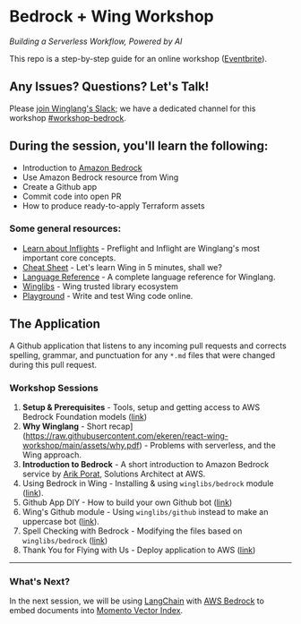 

# Bedrock + Wing Workshop

_Building a Serverless Workflow, Powered by AI_

This repo is a step-by-step guide for an online workshop ([Eventbrite](https://www.eventbrite.com/e/amazon-bedrock-winglang-tickets-769562721817)).

## Any Issues? Questions? Let's Talk!

Please [join Winglang's Slack](https://t.winglang.io/slack); we have a dedicated channel for this workshop [#workshop-bedrock](https://winglang.slack.com/archives/C06BWT4PC30).

## During the session, you'll learn the following:

- Introduction to [Amazon Bedrock](https://aws.amazon.com/bedrock/)
- Use Amazon Bedrock resource from Wing
- Create a Github app
- Commit code into open PR
- How to produce ready-to-apply Terraform assets

### Some general resources:

- [Learn about Inflights](https://www.winglang.io/docs/concepts/inflights) - Preflight and Inflight are Winglang's most important core concepts.
- [Cheat Sheet](./cheatsheet.md) - Let's learn Wing in 5 minutes, shall we?
- [Language Reference](https://www.winglang.io/docs/language-reference) - A complete language reference for Winglang.
- [Winglibs](https://github.com/winglang/winglibs) - Wing trusted library ecosystem
- [Playground](https://www.winglang.io/play/) - Write and test Wing code online.

## The Application

A Github application that listens to any incoming pull requests and corrects spelling, grammar, and punctuation for any `*.md` files that were changed during this pull request.

### Workshop Sessions

1. **Setup & Prerequisites** - Tools, setup and getting access to AWS Bedrock Foundation models ([link](./01-setup.md))
2. **Why Winglang** - Short recap](https://raw.githubusercontent.com/ekeren/react-wing-workshop/main/assets/why.pdf) - Problems with serverless, and the Wing approach.
3. **Introduction to Bedrock** - A short introduction to Amazon Bedrock service by [Arik Porat](https://www.linkedin.com/in/arik-porat-15419426/), Solutions Architect at AWS.
4. Using Bedrock in Wing - Installing & using `winglibs/bedrock` module ([link](./04-bedrock.md)).  
5. Github App DIY - How to build your own Github bot ([link](./05-github-diy.md))
6. Wing's Github module - Using `winglibs/github` instead to make an uppercase bot ([link](./06-github-winglibs.md)).
7. Spell Checking with Bedrock - Modifying the files based on `winglibs/bedrock` ([link](./07-wrap.md))  
8. Thank You for Flying with Us - Deploy application to AWS ([link](./08-deploy.md))

---

### What's Next?  

In the next session, we will be using [LangChain](https://www.langchain.com/) with [AWS Bedrock](https://aws.amazon.com/bedrock/) to embed documents into [Momento Vector Index](https://docs.momentohq.com/vector-index).

